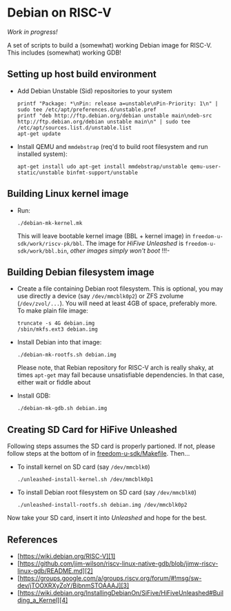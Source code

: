 # Debian on RISC-V

*Work in progress!*

A set of scripts to build a (somewhat) working Debian image 
for RISC-V. This includes (somewhat) working GDB! 

## Setting up host build environment

* Add Debian Unstable (Sid) repositories to your system

      printf "Package: *\nPin: release a=unstable\nPin-Priority: 1\n" | sudo tee /etc/apt/preferences.d/unstable.pref      
      printf "deb http://ftp.debian.org/debian unstable main\ndeb-src http://ftp.debian.org/debian unstable main\n" | sudo tee /etc/apt/sources.list.d/unstable.list
      apt-get update

* Install QEMU and `mmdebstrap` (req'd to build root filesystem and run installed system):

      apt-get install udo apt-get install mmdebstrap/unstable qemu-user-static/unstable binfmt-support/unstable

## Building Linux kernel image

* Run:

  ```
  ./debian-mk-kernel.mk
  ```

  This will leave bootable kernel image (BBL + kernel image) in 
  `freedom-u-sdk/work/riscv-pk/bbl`. The image for 
  *HiFive Unleashed* is `freedom-u-sdk/work/bbl.bin`, *other images
  simply won't boot* !!!-

## Building Debian filesystem image

* Create a file containing Debian root filesystem. This is optional,
  you may use directly a device (say `/dev/mmcblk0p2`) or ZFS zvolume (`/dev/zvol/...`). You will need at least 4GB of space,
  preferably more. To make plain file image: 

  ```
  truncate -s 4G debian.img
  /sbin/mkfs.ext3 debian.img
  ```

* Install Debian into that image:

  ```
  ./debian-mk-rootfs.sh debian.img  

  ```

  Please note, that Rebian repository for RISC-V arch is really
  shaky, at times `apt-get` may fail because unsatisfiable dependencies. In that case, either wait or fiddle about 

* Install GDB:

  ```
  ./debian-mk-gdb.sh debian.img    
  ```  

## Creating SD Card for HiFive Unleashed

Following steps assumes the SD card is properly partioned. If not,
please follow steps at the bottom of in [freedom-u-sdk/Makefile][5].
Then...

* To install kernel on SD card (say `/dev/mmcblk0`)

  ```
  ./unleashed-install-kernel.sh /dev/mmcblk0p1
  ```

* To install Debian root filesystem on SD card (say `/dev/mmcblk0`)
 
  ```
  ./unleashed-install-rootfs.sh debian.img /dev/mmcblk0p2
  ```
Now take your SD card, insert it into *Unleashed* and hope for the best. 

## References
* [https://wiki.debian.org/RISC-V][1]
* [https://github.com/jim-wilson/riscv-linux-native-gdb/blob/jimw-riscv-linux-gdb/README.md][2]
* [https://groups.google.com/a/groups.riscv.org/forum/#!msg/sw-dev/jTOOXRXyZoY/BibnmSTOAAAJ][3]
* [https://wiki.debian.org/InstallingDebianOn/SiFive/HiFiveUnleashed#Building_a_Kernel][4]

[1]: https://wiki.debian.org/RISC-V
[2]: https://github.com/jim-wilson/riscv-linux-native-gdb/blob/jimw-riscv-linux-gdb/README.md
[3]: https://groups.google.com/a/groups.riscv.org/forum/#!msg/sw-dev/jTOOXRXyZoY/BibnmSTOAAAJ
[4]: https://wiki.debian.org/InstallingDebianOn/SiFive/HiFiveUnleashed#Building_a_Kernel
[5]: https://github.com/sifive/freedom-u-sdk/blob/master/Makefile#L228

